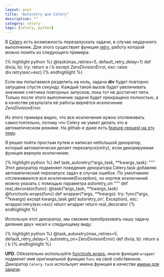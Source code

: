 ```yaml
---
layout: post
title: "Autoretry для Сelery"
description: ""
category: celery
tags: [celery, python]
---
```



<link rel="stylesheet" href="/pygments.css"/>

В [Celery](http://www.celeryproject.org/) есть возможность перезапускать задачи, в случае неудачного выполнения. Для этого существует функция [retry](http://docs.celeryproject.org/en/latest/reference/celery.app.task.html#celery.app.task.Task.retry), работу которой можно понять из следующего примера:

{% highlight python %}
@task(max_retries=5, default_retry_delay=1)
def div(a, b):
    try:
        return a / b
    except ZeroDivisionError, exc:
        raise div.retry(exc=exc)
{% endhighlight %}

Если мы попытаемся разделить на ноль, задача **div** будет повторно запущена спустя секунду. Каждый такой вызов будет увеличивать значение счетчика повторных запусков, пока тот не достигнет пяти. Только после этого выполнение задачи будет прекращено полностью, а в качестве результата её работы вернётся исключение *ZeroDivisionError*.

Из этого примера видно, что все исключения нужно отслеживать самостоятельно, потому что Celery не умеет делать это в автоматическом режиме. На githab-е даже есть [feature-request на эту тему](https://github.com/celery/celery/issues/1175).

Я решил пойти простым путем и написал небольшой декоратор, который автоматически делает перезапуск(*retry*), если декорируемая функция вернула исключение:

{% highlight python %}
def task_autoretry(*args_task, **kwargs_task):
    """
    Этот декоратор подменяет поведение декоратора Celery.task добавляя
    автоматический перезапуск задач в случае ошибок. По умолчанию отслеживаются
    все исключения(Exception), но кортеж исключений можно указать с помощью
    параметра autoretry_on 
    """
    def real_decorator(func):
        @task(*args_task, **kwargs_task)
        @functools.wraps(func)
        def wrapper(*args, **kwargs):
            try:
                func(*args, **kwargs)
            except kwargs_task.get('autoretry_on', Exception), exc:
                wrapper.retry(exc=exc)
        return wrapper
    return real_decorator
{% endhighlight %}

Используя этот декоратор, мы сможем преобразовать нашу задачу деления двух чисел к следующему виду:

{% highlight python %}
@task_autoretry(max_retries=5, default_retry_delay=1, autoretry_on=ZeroDivisionError)
def div(a, b):
    return a / b
{% endhighlight %}

**UPD.** Обязательно используйте [functools.wraps](http://docs.python.org/2/library/functools.html#functools.wraps), иначе функция `wrapper` подменит имя оригинальной функции `func` на своё собственное. Декоратор `Celery.task` использует имена функций в качестве [имени для задачи](http://docs.celeryproject.org/en/latest/userguide/tasks.html#names).